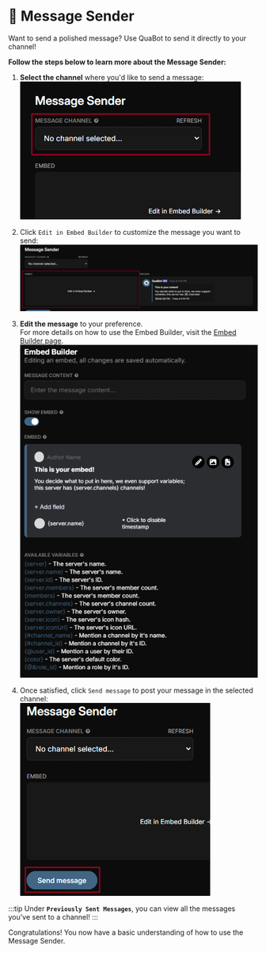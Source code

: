 # 📝 Message Sender

Want to send a polished message? Use QuaBot to send it directly to your channel!

**Follow the steps below to learn more about the Message Sender:**

1. **Select the channel** where you'd like to send a message:  
   ![Channel selection interface](./img/MessageSender-ChannelSelect.png)

2. Click `Edit in Embed Builder` to customize the message you want to send:  
   ![Edit in Embed Builder button](./img/MessageSender-editEmbedButton.png)

3. **Edit the message** to your preference.  
   For more details on how to use the Embed Builder, visit the [Embed Builder page](/docs/embed-builder).  
   ![Message editing interface](./img/MessageSender-EnterMsg.png)

4. Once satisfied, click `Send message` to post your message in the selected channel:  
   ![Send button interface](./img/MessageSender-Send.png)

:::tip
Under **`Previously Sent Messages`**, you can view all the messages you’ve sent to a channel!
:::

Congratulations! You now have a basic understanding of how to use the Message Sender.
